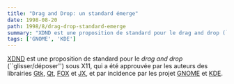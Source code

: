 ```yaml
---
title: "Drag and Drop: un standard émerge"
date: 1998-08-20
path: 1998/8/drag-drop-standard-emerge
summary: "XDND est une proposition de standard pour le drag and drop (``glisser/déposer'') sous X11, qui a été approuvée par les auteurs des librairies Gtk, Qt, FOX et JX, et par incidence par les projet GNOME et KDE."
tags: ['GNOME', 'KDE']
---
```


<P>
<A HREF="http://www.cco.caltech.edu/~jafl/xdnd/">XDND</A> est une proposition
de standard pour le <EM>drag and drop</EM> (``glisser/déposer'') sous X11,
qui a été approuvée par les auteurs des librairies
<A HREF="http://www.gtk.org/">Gtk</A>, <A HREF="http://www.troll.no/">Qt</A>,
<A HREF="http://cyberia.cfdrc.com/FOX/fox.html">FOX</A> et
<A HREF="http://www.cco.caltech.edu/~jafl/jx/">JX</A>, et par incidence
par les projet <A HREF="http://www.gnome.org/">GNOME</A> et
<A HREF="http://www.kde.org/">KDE</A>.
</P>


